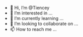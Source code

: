 - 👋 Hi, I’m @Tiencey
- 👀 I’m interested in ...
- 🌱 I’m currently learning ...
- 💞️ I’m looking to collaborate on ...
- 📫 How to reach me ...

<!---
Tiencey/Tiencey is a ✨ special ✨ repository because its `README.md` (this file) appears on your GitHub profile.
You can click the Preview link to take a look at your changes.
--->
